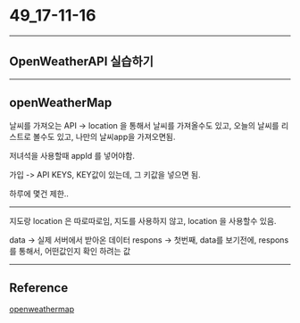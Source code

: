 # 49_17-11-16

---

## OpenWeatherAPI 실습하기

---

## openWeatherMap 

날씨를 가져오는 API -> 
location 을 통해서 날씨를 가져올수도 있고,
오늘의 날씨를 리스트로 볼수도 있고, 
나만의 날씨app을 가져오면됨. 

저녀석을 사용할때 appId 를 넣어야함.

가입 -> API KEYS, KEY값이 있는데, 그 키값을 넣으면 됨.

하루에 몇건 제한..

---

지도랑 location 은 따로따로임, 지도를 사용하지 않고, location 을 사용할수 있음.

data -> 실제 서버에서 받아온 데이터 
respons -> 첫번째, data를 보기전에, respons 를 통해서, 어떤값인지 확인 하려는 값


---




## Reference 

[openweathermap](https://openweathermap.org) <br>

